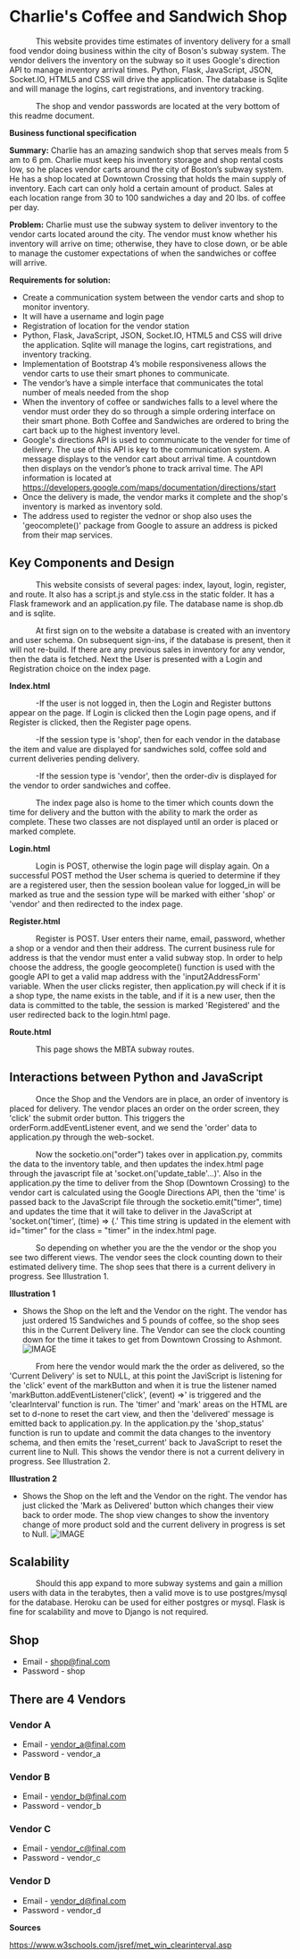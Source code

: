 # Charlie's Coffee and Sandwich Shop

&nbsp;&nbsp;&nbsp;&nbsp;&nbsp;&nbsp;&nbsp;&nbsp;&nbsp;&nbsp;&nbsp;&nbsp;This website provides time estimates of inventory delivery for a small food vendor doing business within the city of Boson's subway system.  The vendor delivers the inventory on the subway so it uses Google's direction API to manage inventory arrival times.  Python, Flask, JavaScript, JSON, Socket.IO, HTML5 and CSS will drive the application.  The database is Sqlite and will manage the logins, cart registrations, and inventory tracking.


&nbsp;&nbsp;&nbsp;&nbsp;&nbsp;&nbsp;&nbsp;&nbsp;&nbsp;&nbsp;&nbsp;&nbsp;The shop and vendor passwords are located at the very bottom of this readme document.

**Business functional specification**

**Summary:**
	Charlie has an amazing sandwich shop that serves meals from 5 am to 6 pm. Charlie must keep his inventory storage and shop rental costs low, so he places vendor carts around the city of Boston’s subway system.  He has a shop located at Downtown Crossing that holds the main supply of inventory.  Each cart can only hold a certain amount of product.  Sales at each location range from 30 to 100 sandwiches a day and 20 lbs. of coffee per day.

**Problem:**
	Charlie must use the subway system to deliver inventory to the vendor carts located around the city.  The vendor must know whether his inventory will arrive on time; otherwise, they have to close down, or be able to manage the customer expectations of when the sandwiches or coffee will arrive.

**Requirements for solution:**
* Create a communication system between the vendor carts and shop to monitor inventory.
* It will have a username and login page
* Registration of location for the vendor station
* Python, Flask, JavaScript, JSON, Socket.IO, HTML5 and CSS will drive the application.  Sqlite will manage the logins, cart registrations, and inventory tracking.
* Implementation of Bootstrap 4’s mobile responsiveness allows the vendor carts to use their smart phones to communicate.
* The vendor’s have a simple interface that communicates the total number of meals needed from the shop
* When the inventory of coffee or sandwiches falls to a level where the vendor must order they do so through a simple ordering interface on their smart phone.  Both Coffee and Sandwiches are ordered to bring the cart back up to the highest inventory level.
* Google's directions API is used to communicate to the vender for time of delivery.  The use of this API is key to the communication system.  A message displays to the vendor cart about arrival time.  A countdown then displays on the vendor’s phone to track arrival time. The API information is located at https://developers.google.com/maps/documentation/directions/start
* Once the delivery is made, the vendor marks it complete and the shop's inventory is marked as inventory sold.
* The address used to register the vednor or shop also uses the 'geocomplete()' package from Google to assure an address is picked from their map services.

## Key Components and Design

&nbsp;&nbsp;&nbsp;&nbsp;&nbsp;&nbsp;&nbsp;&nbsp;&nbsp;&nbsp;&nbsp;&nbsp;This website consists of several pages: index, layout, login, register, and route. It also has a script.js and style.css in the static folder. It has a Flask framework and an application.py file.  The database name is shop.db and is sqlite.

&nbsp;&nbsp;&nbsp;&nbsp;&nbsp;&nbsp;&nbsp;&nbsp;&nbsp;&nbsp;&nbsp;&nbsp;At first sign on to the website a database is created with an inventory and user schema.  On subsequent sign-ins, if the database is present, then it will not re-build.  If there are any previous sales in inventory for any vendor, then the data is fetched.  Next the User is presented with a Login and Registration choice on the index page.

**Index.html**

&nbsp;&nbsp;&nbsp;&nbsp;&nbsp;&nbsp;&nbsp;&nbsp;&nbsp;&nbsp;&nbsp;&nbsp;-If the user is not logged in, then the Login and Register buttons appear on the page.  If Login is clicked then the Login page opens, and if Register is clicked, then the Register page opens.

&nbsp;&nbsp;&nbsp;&nbsp;&nbsp;&nbsp;&nbsp;&nbsp;&nbsp;&nbsp;&nbsp;&nbsp;-If the session type is 'shop', then for each vendor in the database the item and value are displayed for sandwiches sold, coffee sold and current deliveries pending delivery.

&nbsp;&nbsp;&nbsp;&nbsp;&nbsp;&nbsp;&nbsp;&nbsp;&nbsp;&nbsp;&nbsp;&nbsp;-If the session type is 'vendor', then the order-div is displayed for the vendor to order sandwiches and coffee.

&nbsp;&nbsp;&nbsp;&nbsp;&nbsp;&nbsp;&nbsp;&nbsp;&nbsp;&nbsp;&nbsp;&nbsp;The index page also is home to the timer which counts down the time for delivery and the button with the ability to mark the order as complete.  These two classes are not displayed until an order is placed or marked complete.

**Login.html**

&nbsp;&nbsp;&nbsp;&nbsp;&nbsp;&nbsp;&nbsp;&nbsp;&nbsp;&nbsp;&nbsp;&nbsp;Login is POST, otherwise the login page will display again.  On a successful POST method the User schema is queried to determine if they are a registered user, then the session boolean value for logged_in will be marked as true and the session type will be marked with either 'shop' or 'vendor' and then redirected to the index page.

**Register.html**

&nbsp;&nbsp;&nbsp;&nbsp;&nbsp;&nbsp;&nbsp;&nbsp;&nbsp;&nbsp;&nbsp;&nbsp;Register is POST. User enters their name, email, password, whether a shop or a vendor and then their address.  The current business rule for address is that the vendor must enter a valid subway stop.  In order to help choose the address, the google geocomplete() function is used with the google API to get a valid map address with the 'input2AddressForm' variable. When the user clicks register, then application.py will check if it is a shop type, the name exists in the table, and if it is a new user, then the data is committed to the table, the session is marked 'Registered' and the user redirected back to the login.html page.

**Route.html**

&nbsp;&nbsp;&nbsp;&nbsp;&nbsp;&nbsp;&nbsp;&nbsp;&nbsp;&nbsp;&nbsp;&nbsp;This page shows the MBTA subway routes.

## Interactions between Python and JavaScript

&nbsp;&nbsp;&nbsp;&nbsp;&nbsp;&nbsp;&nbsp;&nbsp;&nbsp;&nbsp;&nbsp;&nbsp;Once the Shop and the Vendors are in place, an order of inventory is placed for delivery.  The vendor places an order on the order screen, they 'click' the submit order button.  This triggers the orderForm.addEventListener event, and we send the 'order' data to application.py through the web-socket.

&nbsp;&nbsp;&nbsp;&nbsp;&nbsp;&nbsp;&nbsp;&nbsp;&nbsp;&nbsp;&nbsp;&nbsp;Now the socketio.on("order") takes over in application.py, commits the data to the inventory table, and then updates the index.html page through the javascript file at 'socket.on('update_table'...)'. Also in the application.py the time to deliver from the Shop (Downtown Crossing) to the vendor cart is calculated using the Google Directions API, then the 'time' is passed back to the JavaScript file through the socketio.emit("timer", time) and updates the time that it will take to deliver in the JavaScript at 'socket.on('timer', (time) => {.'  This time string is updated in the element with id="timer" for the class = "timer" in the index.html page.

&nbsp;&nbsp;&nbsp;&nbsp;&nbsp;&nbsp;&nbsp;&nbsp;&nbsp;&nbsp;&nbsp;&nbsp;So depending on whether you are the the vendor or the shop you see two different views.  The vendor sees the clock counting down to their estimated delivery time. The shop sees that there is a current delivery in progress. See Illustration 1.

**Illustration 1**
* Shows the Shop on the left and the Vendor on the right.  The vendor has just ordered 15 Sandwiches and 5 pounds of coffee, so the shop sees this in the Current Delivery line.  The Vendor can see the clock counting down for the time it takes to get from Downtown Crossing to Ashmont.
![IMAGE](RDMEimg/CurrentOrderPendingDelivery.png) 

&nbsp;&nbsp;&nbsp;&nbsp;&nbsp;&nbsp;&nbsp;&nbsp;&nbsp;&nbsp;&nbsp;&nbsp;From here the vendor would mark the the order as delivered, so the 'Current Delivery' is set to NULL, at this point the JaviScript is listening for the 'click' event of the markButton and when it is true the listener named 'markButton.addEventListener('click', (event) =>' is triggered and the 'clearInterval' function is run. The 'timer' and 'mark' areas on the HTML are set to d-none to reset the cart view, and then the 'delivered' message is emitted back to application.py.  In the application.py the 'shop_status' function is run to update and commit the data changes to the inventory schema, and then emits the 'reset_current' back to JavaScript to reset the current line to Null. This shows the vendor there is not a current delivery in progress. See Illustration 2.

 **Illustration 2**
 * Shows the Shop on the left and the Vendor on the right.  The vendor has just clicked the 'Mark as Delivered' button which changes their view back to order mode. The shop view changes to show the inventory change of more product sold and the current delivery in progress is set to Null.
 ![IMAGE](RDMEimg/OrderMarkedasDelivered2.png) 


##  Scalability

&nbsp;&nbsp;&nbsp;&nbsp;&nbsp;&nbsp;&nbsp;&nbsp;&nbsp;&nbsp;&nbsp;&nbsp;Should this app expand to more subway systems and gain a million users with data in the terabytes, then a valid move is to use postgres/mysql for the database. Heroku can be used for either postgres or mysql. Flask is fine for scalability and move to Django is not required. 

## Shop 

- Email - shop@final.com
- Password - shop

## There are 4 Vendors

### Vendor A
- Email - vendor_a@final.com
- Password - vendor_a

### Vendor B
- Email - vendor_b@final.com
- Password - vendor_b

### Vendor C
- Email - vendor_c@final.com
- Password - vendor_c

### Vendor D
- Email - vendor_d@final.com
- Password - vendor_d

**Sources**

https://www.w3schools.com/jsref/met_win_clearinterval.asp
